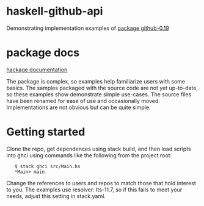 # haskell-github-api
Demonstrating implementation examples of
[package github-0.19](https://github.com/phadej/github)

# package docs

[hackage documentation](https://hackage.haskell.org/package/github)

The package is complex, so examples help familiarize users with some basics.
The samples packaged with the source code are not yet up-to-date, so these examples show demonstrate simple use-cases.
The source files have been renamed for ease of use and occasionally moved. Implementations are not obvious but can be quite simple.

# Getting started
Clone the repo, get dependences using stack build, and then
load scripts into ghci using commands like the following from the project root:
```
   $ stack ghci src/Main.hs
   *Main> main
```
Change the references to users and repos to match those that hold interest to you.
The examples use resolver: lts-11.7, so if this fails to meet your needs, adjust this setting in stack.yaml.
